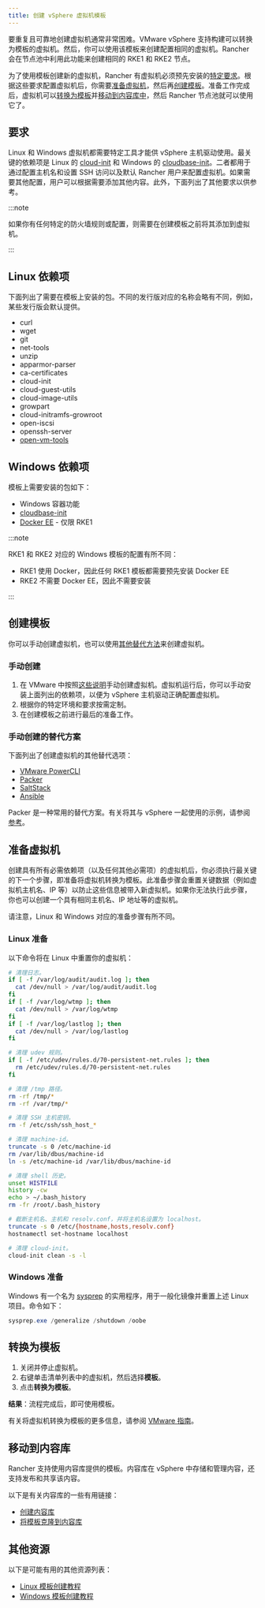 ```yaml
---
title: 创建 vSphere 虚拟机模板
---
```


要重复且可靠地创建虚拟机通常非常困难。VMware vSphere 支持构建可以转换为模板的虚拟机。然后，你可以使用该模板来创建配置相同的虚拟机。Rancher 会在节点池中利用此功能来创建相同的 RKE1 和 RKE2 节点。

为了使用模板创建新的虚拟机，Rancher 有虚拟机必须预先安装的[特定要求](#要求)。根据这些要求配置虚拟机后，你需要[准备虚拟机](#准备虚拟机)，然后再[创建模板](#创建模板)。准备工作完成后，虚拟机可以[转换为模板](#转换为模板)并[移动到内容库中](#移动到内容库)，然后 Rancher 节点池就可以使用它了。


## 要求

Linux 和 Windows 虚拟机都需要特定工具才能供 vSphere 主机驱动使用。最关键的依赖项是 Linux 的 [cloud-init](https://cloud-init.io/) 和 Windows 的 [cloudbase-init](https://cloudbase.it/cloudbase-init/)。二者都用于通过配置主机名和设置 SSH 访问以及默认 Rancher 用户来配置虚拟机。如果需要其他配置，用户可以根据需要添加其他内容。此外，下面列出了其他要求以供参考。

:::note

如果你有任何特定的防火墙规则或配置，则需要在创建模板之前将其添加到虚拟机。

:::

## Linux 依赖项

下面列出了需要在模板上安装的包。不同的发行版对应的名称会略有不同，例如，某些发行版会默认提供。

* curl
* wget
* git
* net-tools
* unzip
* apparmor-parser
* ca-certificates
* cloud-init
* cloud-guest-utils
* cloud-image-utils
* growpart
* cloud-initramfs-growroot
* open-iscsi
* openssh-server
* [open-vm-tools](https://docs.vmware.com/en/VMware-Tools/11.3.0/com.vmware.vsphere.vmwaretools.doc/GUID-8B6EA5B7-453B-48AA-92E5-DB7F061341D1.html)

## Windows 依赖项

模板上需要安装的包如下：

* Windows 容器功能
* [cloudbase-init](https://cloudbase.it/cloudbase-init/#download)
* [Docker EE](https://docs.microsoft.com/en-us/virtualization/windowscontainers/quick-start/set-up-environment?tabs=Windows-Server#install-docker) - 仅限 RKE1

:::note

RKE1 和 RKE2 对应的 Windows 模板的配置有所不同：

- RKE1 使用 Docker，因此任何 RKE1 模板都需要预先安装 Docker EE
- RKE2 不需要 Docker EE，因此不需要安装

:::

## 创建模板

你可以手动创建虚拟机，也可以使用[其他替代方法](#手动创建的替代方案)来创建虚拟机。

### 手动创建
1. 在 VMware 中按照[这些说明](https://docs.vmware.com/en/VMware-vSphere/7.0/com.vmware.vsphere.vm_admin.doc/GUID-AE8AFBF1-75D1-4172-988C-378C35C9FAF2.html)手动创建虚拟机。虚拟机运行后，你可以手动安装上面列出的依赖项，以便为 vSphere 主机驱动正确配置虚拟机。
2. 根据你的特定环境和要求按需定制。
3. 在创建模板之前进行最后的准备工作。

### 手动创建的替代方案

下面列出了创建虚拟机的其他替代选项：

* [VMware PowerCLI](https://developer.vmware.com/powercli)
* [Packer](https://www.packer.io/)
* [SaltStack](https://saltproject.io/)
* [Ansible](https://www.ansible.com/)

Packer 是一种常用的替代方案。有关将其与 vSphere 一起使用的示例，请参阅[参考](https://github.com/vmware-samples/packer-examples-for-vsphere)。

## 准备虚拟机

创建具有所有必需依赖项（以及任何其他必需项）的虚拟机后，你必须执行最关键的下一个步骤，即准备将虚拟机转换为模板。此准备步骤会重置关键数据（例如虚拟机主机名、IP 等）以防止这些信息被带入新虚拟机。如果你无法执行此步骤，你也可以创建一个具有相同主机名、IP 地址等的虚拟机。

请注意，Linux 和 Windows 对应的准备步骤有所不同。

### Linux 准备

以下命令将在 Linux 中重置你的虚拟机：

```bash
# 清理日志。
if [ -f /var/log/audit/audit.log ]; then
  cat /dev/null > /var/log/audit/audit.log
fi
if [ -f /var/log/wtmp ]; then
  cat /dev/null > /var/log/wtmp
fi
if [ -f /var/log/lastlog ]; then
  cat /dev/null > /var/log/lastlog
fi

# 清理 udev 规则。
if [ -f /etc/udev/rules.d/70-persistent-net.rules ]; then
  rm /etc/udev/rules.d/70-persistent-net.rules
fi

# 清理 /tmp 路径。
rm -rf /tmp/*
rm -rf /var/tmp/*

# 清理 SSH 主机密钥。
rm -f /etc/ssh/ssh_host_*

# 清理 machine-id。
truncate -s 0 /etc/machine-id
rm /var/lib/dbus/machine-id
ln -s /etc/machine-id /var/lib/dbus/machine-id

# 清理 shell 历史。
unset HISTFILE
history -cw
echo > ~/.bash_history
rm -fr /root/.bash_history

# 截断主机名、主机和 resolv.conf，并将主机名设置为 localhost。
truncate -s 0 /etc/{hostname,hosts,resolv.conf}
hostnamectl set-hostname localhost

# 清理 cloud-init。
cloud-init clean -s -l
```

### Windows 准备

Windows 有一个名为 [sysprep](https://learn.microsoft.com/en-us/windows-hardware/manufacture/desktop/sysprep--generalize--a-windows-installation?view=windows-11) 的实用程序，用于一般化镜像并重置上述 Linux 项目。命令如下：

```PowerShell
sysprep.exe /generalize /shutdown /oobe
```

## 转换为模板

1. 关闭并停止虚拟机。
2. 右键单击清单列表中的虚拟机，然后选择**模板**。
3. 点击**转换为模板**。

**结果**：流程完成后，即可使用模板。

有关将虚拟机转换为模板的更多信息，请参阅 [VMware 指南](https://docs.vmware.com/en/VMware-vSphere/7.0/com.vmware.vsphere.vm_admin.doc/GUID-5B3737CC-28DB-4334-BD18-6E12011CDC9F.html)。

## 移动到内容库

Rancher 支持使用内容库提供的模板。内容库在 vSphere 中存储和管理内容，还支持发布和共享该内容。

以下是有关内容库的一些有用链接：

* [创建内容库](https://docs.vmware.com/en/VMware-vSphere/7.0/com.vmware.vsphere.vm_admin.doc/GUID-2A0F1C13-7336-45CE-B211-610D39A6E1F4.html)
* [将模板克隆到内容库](https://docs.vmware.com/en/VMware-vSphere/7.0/com.vmware.vsphere.vm_admin.doc/GUID-AC1545F0-F8BA-4CD2-96EB-21B3DFAA1DC1.html)

## 其他资源

以下是可能有用的其他资源列表：

* [Linux 模板创建教程](https://docs.microsoft.com/en-us/azure/cloud-adoption-framework/manage/hybrid/server/best-practices/vmware-ubuntu-template)
* [Windows 模板创建教程](https://docs.microsoft.com/en-us/azure/cloud-adoption-framework/manage/hybrid/server/best-practices/vmware-windows-template)
